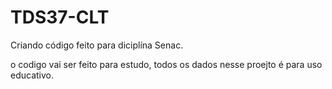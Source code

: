 # TDS37-CLT
Criando código feito para diciplína Senac.

o codigo vai ser feito para estudo, todos os dados nesse proejto é para uso educativo.
